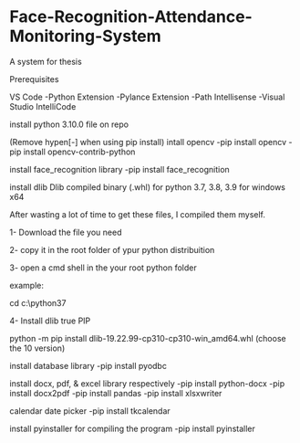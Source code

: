 # Face-Recognition-Attendance-Monitoring-System
A system for thesis


Prerequisites

VS Code
-Python Extension
-Pylance Extension
-Path Intellisense
-Visual Studio IntelliCode



install python 3.10.0
file on repo

(Remove hypen[-] when using pip install)
intall opencv
-pip install opencv
-pip install opencv-contrib-python

install face_recognition library
-pip install face_recognition

install dlib
Dlib compiled binary (.whl) for python 3.7, 3.8, 3.9 for windows x64

After wasting a lot of time to get these files, I compiled them myself.

1- Download the file you need

2- copy it in the root folder of ypur python distribuition

3- open a cmd shell in the your root python folder

example:

cd c:\python37

4- Install dlib true PIP

python -m pip install dlib-19.22.99-cp310-cp310-win_amd64.whl
(choose the 10 version)

install database library
-pip install pyodbc

install docx, pdf, & excel library respectively
-pip install python-docx
-pip install docx2pdf
-pip install pandas  -pip install xlsxwriter

calendar date picker
-pip install tkcalendar

install pyinstaller for compiling the program 
-pip install pyinstaller
